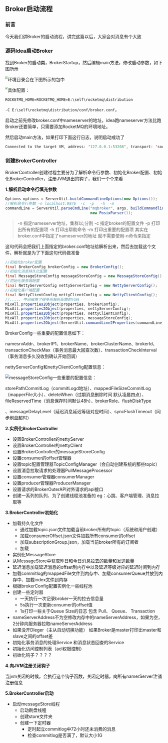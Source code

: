 ## Broker启动流程

### 前言

今天我们讲Broker的启动流程，讲完这篇以后，大家会对消息有个大致



### 源码Idea启动Broker

找到Broker的启动类，BrokerStartup，然后编辑main方法，修改启动参数，如下图所示

<img src="http://java-imgs.oss-cn-hongkong.aliyuncs.com/2021/1/12/20210112111300.png" style="zoom:50%;float:left" />

环境目录会在下图所示的包中

<img src="http://java-imgs.oss-cn-hongkong.aliyuncs.com/2021/1/12/%E5%BE%AE%E4%BF%A1%E6%88%AA%E5%9B%BE_20210112111637.png" style="zoom:50%;float:left;" />

具体配置：

`ROCKETMQ_HOME=ROCKETMQ_HOME=E:\self\rocketmq\distribution`

`-C E:\self\rocketmq\distribution/conf/broker.conf`，

启动之前先修改broker.conf中nameserver的地址，idea跑nameserver方法比跑Broker还要简单，只需要添加RocketMQ的环境地址。

然后启动main方法，如果打印下面这行日志，说明启动成功了

```java
Connected to the target VM, address: '127.0.0.1:53208', transport: 'socket'
```

### 创建BrokerController

BrokerController创建过程主要分为了解析命令行参数、初始化Broker配置、初始化BrokerController，注册JVM退出的钩子，我们一个个来看

**1.解析启动命令行填充参数**

```java
Options options = ServerUtil.buildCommandlineOptions(new Options());
//解析命令行参数 -n localhost:9876  -c  -p   -h  -m 
commandLine = ServerUtil.parseCmdLine("mqbroker", args, buildCommandlineOptions(options),
                                      new PosixParser());
```

> -n 指定nameserver地址，集群以;分割  -c 指定broker的配置文件   -p 打印出所有的配置项  -h 打印出帮助命令   -m  打印出重要的配置项  其实在broker.conf中指定了nameserver的地址 就不需要使用-n命令来指定

这句代码会把我们上面指定的broker.conf地址给解析出来，然后去加载这个文件，解析就是为了下面这句代码做准备

```java
//初始化broker配置
final BrokerConfig brokerConfig = new BrokerConfig();
//初始化消息持久化配置
final MessageStoreConfig messageStoreConfig = new MessageStoreConfig();
//初始化服务端配置
final NettyServerConfig nettyServerConfig = new NettyServerConfig();
//初始化客户端配置
final NettyClientConfig nettyClientConfig = new NettyClientConfig();
//..... 中间省略了很多系解析配置的代码
MixAll.properties2Object(properties, brokerConfig);
MixAll.properties2Object(properties, nettyServerConfig);
MixAll.properties2Object(properties, nettyClientConfig);
MixAll.properties2Object(properties, messageStoreConfig);
MixAll.properties2Object(ServerUtil.commandLine2Properties(commandLine), brokerConfig);
```

BrokerConfig一些重要的配置信息如下：

namesrvAddr、brokerIP1、brokerName、brokerClusterName、brokerId、transactionCheckMax（事务消息最大回查次数）、transactionCheckInterval（事务消息多久没收到确认开始回调）

nettyServerConfig和nettyClientConfig配置信息：

<img src="http://java-imgs.oss-cn-hongkong.aliyuncs.com/2021/1/12/20210112135302.png" style="zoom:80%;float:left;" />

messageStoreConfig一些重要的配置信息：

storePathCommitLog（commitLogd地址）、mappedFileSizeCommitLog（mapperFile大小）、deleteWhen（过期消息删除时间 默认凌晨四点）、fileReservedTime（消息保存时间默认48h）、brokerRole、flushDiskType

、messageDelayLevel（延迟消息延迟等级对应时间）、syncFlushTimeout（同步刷盘超时）

**2.实例化BrokerController**

- 设置BrokerController的nettyServer 
- 设置BrokerController的nettyClient 
- 设置BrokerController的messageStroreConfig
- 设置consumer的offset管理器
- 设置topic配置管理器TopicConfigManager（会自动创建系统的那些topic）
- 设置消息拉取请求的处理器PullMessageProcessor
- 设置consumer管理器consumerManager
- 设置producer管理器ProducerManager
- 设置请求的BrokerOuterAPI对外请求的api接口
- 创建一系列的队列、为了创建线程池准备的 eg：心跳、客户端管理、消息拉取等

**3.BrokerController初始化**

- 加载持久化文件
  - 通过加载topic.json文件加载当前broker所有的topic（系统和用户创建）
  - 加载consumerOffset.json文件加载所有consumer的offset
  - 加载subscriptionGroup.json，加载当前broker所有的订阅者
  - 加载
- 实例化MessageStore
- 从MessageStore中获取昨日和今日消息拉去的数量和发送数量
- 延迟消息加载延迟消息的offset到内存中以及延迟等级对应的延迟时间到内存
- 加载commitlog的mappedFile文件到内存中、加载consumerQueue并放到内存中、加载index文件到内存
- 根据brokerConfig配置实例化一些线程池
- 创建一些定时器
  - 一天执行一次记录broker一天的拉去信息量
  - 5s执行一次更新consumer的offset值
  - 1s打印一些关于Queue Size的日志  包含 Pull、 Queue、 Transaction
- nameServerAddress不为空修改内存中的nameServerAddress，如果为空，2分钟向服务器拉取nameServerAddress
- 如果没开Dleger（主从自动切换功能） 如果Broker是master打印出master和slave之间的offset差
- 初始化事务消息的处理Service 和消息状态回查的Service
- 初始化访问控制列表（acl权限控制）
- 初始化钩子？？？？

**4.向JVM注册关闭钩子**

当jvm关闭的时候，会执行这个钩子函数，关闭定时器，向所有namerServer注销注册信息

**5.BrokerController启动**

- 启动messageStore线程
  - 启动刷盘线程
  - 创建store文件夹
  - 创建一下定时器
    - 定时起立commitlog中72小时还未消费的消息
    - 检查commitlog是否满了，默认大小1G

